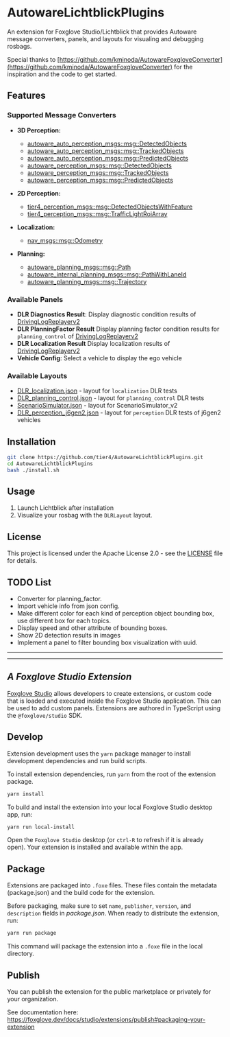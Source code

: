 # AutowareLichtblickPlugins

An extension for Foxglove Studio/Lichtblick that provides Autoware message converters, panels, and layouts for visualing and debugging rosbags.

Special thanks to [https://github.com/kminoda/AutowareFoxgloveConverter](https://github.com/kminoda/AutowareFoxgloveConverter) for the inspiration and the code to get started.

## Features

### Supported Message Converters

- **3D Perception:**
  - [autoware_auto_perception_msgs::msg::DetectedObjects](https://github.com/tier4/autoware_auto_msgs/blob/tier4/main/autoware_auto_perception_msgs/msg/DetectedObjects.idl)
  - [autoware_auto_perception_msgs::msg::TrackedObjects](https://github.com/tier4/autoware_auto_msgs/blob/tier4/main/autoware_auto_perception_msgs/msg/TrackedObjects.idl)
  - [autoware_auto_perception_msgs::msg::PredictedObjects](https://github.com/tier4/autoware_auto_msgs/blob/tier4/main/autoware_auto_perception_msgs/msg/PredictedObjects.idl)
  - [autoware_perception_msgs::msg::DetectedObjects](https://github.com/autowarefoundation/autoware_msgs/blob/main/autoware_perception_msgs/msg/DetectedObjects.msg)
  - [autoware_perception_msgs::msg::TrackedObjects](https://github.com/autowarefoundation/autoware_msgs/blob/main/autoware_perception_msgs/msg/TrackedObjects.msg)
  - [autoware_perception_msgs::msg::PredictedObjects](https://github.com/autowarefoundation/autoware_msgs/blob/main/autoware_perception_msgs/msg/PredictedObjects.msg)
- **2D Perception:**
  - [tier4_perception_msgs::msg::DetectedObjectsWithFeature](https://github.com/tier4/tier4_autoware_msgs/blob/tier4/universe/tier4_perception_msgs/msg/object_recognition/DetectedObjectsWithFeature.msg)
  - [tier4_perception_msgs::msg::TrafficLightRoiArray](https://github.com/tier4/tier4_autoware_msgs/blob/tier4/universe/tier4_perception_msgs/msg/traffic_light/TrafficLightRoiArray.msg)

- **Localization:**
  - [nav_msgs::msg::Odometry](https://docs.ros2.org/foxy/api/nav_msgs/msg/Odometry.html)
- **Planning:**
  - [autoware_planning_msgs::msg::Path](https://github.com/autowarefoundation/autoware_msgs/blob/main/autoware_planning_msgs/msg/Path.msg)
  - [autoware_internal_planning_msgs::msg::PathWithLaneId](https://github.com/autowarefoundation/autoware_internal_msgs/blob/main/autoware_internal_planning_msgs/msg/PathWithLaneId.msg)
  - [autoware_planning_msgs::msg::Trajectory](https://github.com/autowarefoundation/autoware_msgs/blob/main/autoware_planning_msgs/msg/Trajectory.msg)

### Available Panels

- **DLR Diagnostics Result**: Display diagnostic condition results of [DrivingLogReplayerv2](https://github.com/tier4/driving_log_replayer_v2)
- **DLR PlanningFactor Result** Display planning factor condition results for `planning_control` of [DrivingLogReplayerv2](https://github.com/tier4/driving_log_replayer_v2)
- **DLR Localization Result** Display localization results of [DrivingLogReplayerv2](https://github.com/tier4/driving_log_replayer_v2)
- **Vehicle Config**: Select a vehicle to display the ego vehicle

### Available Layouts

- [DLR_localization.json](./layouts/DLR_localization.json) - layout for `localization` DLR tests
- [DLR_planning_control.json](./layouts/DLR_planning_control.json) - layout for `planning_control` DLR tests
- [ScenarioSimulator.json](./layouts/ScenarioSimulator.json) - layout for ScenarioSimulator_v2
- [DLR_perception_j6gen2.json](./layouts/DLR_perception_j6gen2.json) - layout for `perception` DLR tests of j6gen2 vehicles

## Installation

```bash
git clone https://github.com/tier4/AutowareLichtblickPlugins.git
cd AutowareLichtblickPlugins
bash ./install.sh
```

## Usage

1. Launch Lichtblick after installation
2. Visualize your rosbag with the `DLRLayout` layout.

## License

This project is licensed under the Apache License 2.0 - see the [LICENSE](LICENSE) file for details.

## TODO List

- Converter for planning_factor.
- Import vehicle info from json config.
- Make different color for each kind of perception object bounding box, use different box for each topics.
- Display speed and other attribute of bounding boxes.
- Show 2D detection results in images
- Implement a panel to filter bounding box visualization with uuid.

---

---

## _A Foxglove Studio Extension_

[Foxglove Studio](https://github.com/foxglove/studio) allows developers to create extensions, or custom code that is loaded and executed inside the Foxglove Studio application. This can be used to add custom panels. Extensions are authored in TypeScript using the `@foxglove/studio` SDK.

## Develop

Extension development uses the `yarn` package manager to install development dependencies and run build scripts.

To install extension dependencies, run `yarn` from the root of the extension package.

```sh
yarn install
```

To build and install the extension into your local Foxglove Studio desktop app, run:

```sh
yarn run local-install
```

Open the `Foxglove Studio` desktop (or `ctrl-R` to refresh if it is already open). Your extension is installed and available within the app.

## Package

Extensions are packaged into `.foxe` files. These files contain the metadata (package.json) and the build code for the extension.

Before packaging, make sure to set `name`, `publisher`, `version`, and `description` fields in _package.json_. When ready to distribute the extension, run:

```sh
yarn run package
```

This command will package the extension into a `.foxe` file in the local directory.

## Publish

You can publish the extension for the public marketplace or privately for your organization.

See documentation here: https://foxglove.dev/docs/studio/extensions/publish#packaging-your-extension
